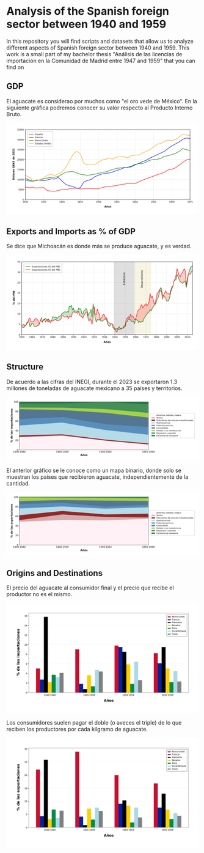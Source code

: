 # Analysis of the Spanish foreign sector between 1940 and 1959

In this repository you will find scripts and datasets that allow us to analyze different aspects of Spanish foreign sector between 1940 and 1959. This work is a small part of my bachelor thesis "Análisis de las licencias de importación en la Comunidad de Madrid entre 1947 and 1959" that you can find on


## GDP

El aguacate es considerao por muchos como "el oro vede de México". En la siguiente gráfica podremos conocer su valor respecto al Producto Interno Bruto.

![PIB](Visuals/GDP_Spain_UnitedStates_GreatBritain_France.png)


## Exports and Imports as % of GDP

Se dice que Michoacán es donde más se produce aguacate, y es verdad.

![%PIB](Visuals/Exports_Imports_GDP.png)


## Structure

De acuerdo a las cifras del INEGI, durante el 2023 se exportaron 1.3 millones de toneladas de aguacate mexicano a 35 países y territorios.

![Imports Structure](Visuals/Imports_Structure.png)

El anterior gráfico se le conoce como un mapa binario, donde solo se muestran los países que recibieron aguacate, independientemente de la cantidad.

![Exports Structure](Visuals/Exports_Structure.png)


## Origins and Destinations

El precio del aguacate al consumidor final y el precio que recibe el productor no es el mismo.

![Main Origins](Visuals/Main_Origins_Spanish_Imports.png)

Los consumidores suelen pagar el doble (o aveces el triple) de lo que reciben los productores por cada kilgramo de aguacate.

![Main Destinations](Visuals/Main_Destinations_Spanish_Exports.png)
